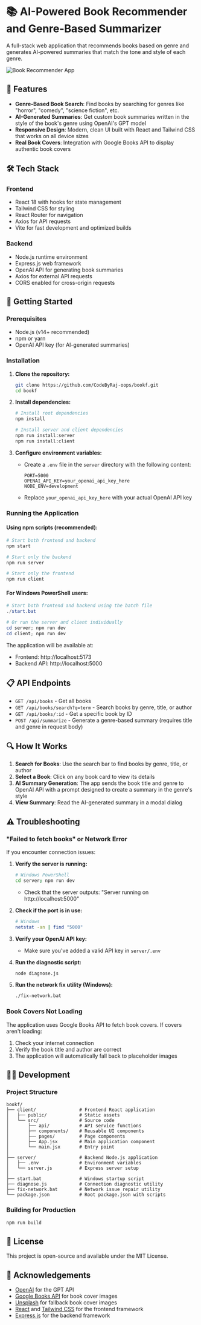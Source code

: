 # 📚 AI-Powered Book Recommender and Genre-Based Summarizer

A full-stack web application that recommends books based on genre and generates AI-powered summaries that match the tone and style of each genre.

![Book Recommender App](https://source.unsplash.com/1200x630/?books,library)

## 🌟 Features

- **Genre-Based Book Search**: Find books by searching for genres like "horror", "comedy", "science fiction", etc.
- **AI-Generated Summaries**: Get custom book summaries written in the style of the book's genre using OpenAI's GPT model
- **Responsive Design**: Modern, clean UI built with React and Tailwind CSS that works on all device sizes
- **Real Book Covers**: Integration with Google Books API to display authentic book covers

## 🛠️ Tech Stack

### Frontend
- React 18 with hooks for state management
- Tailwind CSS for styling
- React Router for navigation
- Axios for API requests
- Vite for fast development and optimized builds

### Backend
- Node.js runtime environment
- Express.js web framework
- OpenAI API for generating book summaries
- Axios for external API requests
- CORS enabled for cross-origin requests

## 🚀 Getting Started

### Prerequisites
- Node.js (v14+ recommended)
- npm or yarn
- OpenAI API key (for AI-generated summaries)

### Installation

1. **Clone the repository:**
   ```bash
   git clone https://github.com/CodeByRaj-oops/bookf.git
   cd bookf
   ```

2. **Install dependencies:**
   ```bash
   # Install root dependencies
   npm install
   
   # Install server and client dependencies
   npm run install:server
   npm run install:client
   ```

3. **Configure environment variables:**
   - Create a `.env` file in the `server` directory with the following content:
     ```
     PORT=5000
     OPENAI_API_KEY=your_openai_api_key_here
     NODE_ENV=development
     ```
   - Replace `your_openai_api_key_here` with your actual OpenAI API key

### Running the Application

#### Using npm scripts (recommended):
```bash
# Start both frontend and backend
npm start

# Start only the backend
npm run server

# Start only the frontend
npm run client
```

#### For Windows PowerShell users:
```powershell
# Start both frontend and backend using the batch file
./start.bat

# Or run the server and client individually
cd server; npm run dev
cd client; npm run dev
```

The application will be available at:
- Frontend: http://localhost:5173
- Backend API: http://localhost:5000

## 📋 API Endpoints

- `GET /api/books` - Get all books
- `GET /api/books/search?q=term` - Search books by genre, title, or author
- `GET /api/books/:id` - Get a specific book by ID
- `POST /api/summarize` - Generate a genre-based summary (requires title and genre in request body)

## 🔍 How It Works

1. **Search for Books**: Use the search bar to find books by genre, title, or author
2. **Select a Book**: Click on any book card to view its details
3. **AI Summary Generation**: The app sends the book title and genre to OpenAI API with a prompt designed to create a summary in the genre's style
4. **View Summary**: Read the AI-generated summary in a modal dialog

## ⚠️ Troubleshooting

### "Failed to fetch books" or Network Error
If you encounter connection issues:

1. **Verify the server is running:**
   ```bash
   # Windows PowerShell
   cd server; npm run dev
   ```
   - Check that the server outputs: "Server running on http://localhost:5000"

2. **Check if the port is in use:**
   ```bash
   # Windows
   netstat -an | find "5000"
   ```

3. **Verify your OpenAI API key:**
   - Make sure you've added a valid API key in `server/.env`

4. **Run the diagnostic script:**
   ```bash
   node diagnose.js
   ```

5. **Run the network fix utility (Windows):**
   ```bash
   ./fix-network.bat
   ```

### Book Covers Not Loading
The application uses Google Books API to fetch book covers. If covers aren't loading:

1. Check your internet connection
2. Verify the book title and author are correct
3. The application will automatically fall back to placeholder images

## 🧑‍💻 Development

### Project Structure
```
bookf/
├── client/                # Frontend React application
│   ├── public/            # Static assets
│   └── src/               # Source code
│       ├── api/           # API service functions
│       ├── components/    # Reusable UI components
│       ├── pages/         # Page components
│       ├── App.jsx        # Main application component
│       └── main.jsx       # Entry point
│
├── server/                # Backend Node.js application
│   ├── .env               # Environment variables
│   └── server.js          # Express server setup
│
├── start.bat              # Windows startup script
├── diagnose.js            # Connection diagnostic utility
├── fix-network.bat        # Network issue repair utility
└── package.json           # Root package.json with scripts
```

### Building for Production
```bash
npm run build
```

## 📝 License

This project is open-source and available under the MIT License.

## 🙏 Acknowledgements

- [OpenAI](https://openai.com/) for the GPT API
- [Google Books API](https://developers.google.com/books) for book cover images
- [Unsplash](https://unsplash.com/) for fallback book cover images
- [React](https://reactjs.org/) and [Tailwind CSS](https://tailwindcss.com/) for the frontend framework
- [Express.js](https://expressjs.com/) for the backend framework 